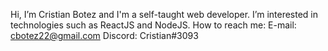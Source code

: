 Hi, I’m Cristian Botez and I'm a self-taught web developer.
I’m interested in technologies such as ReactJS and NodeJS.
How to reach me:
E-mail: cbotez22@gmail.com
Discord: Cristian#3093

<!---
CryingEnder/CryingEnder is a ✨ special ✨ repository because its `README.md` (this file) appears on your GitHub profile.
You can click the Preview link to take a look at your changes.
--->
